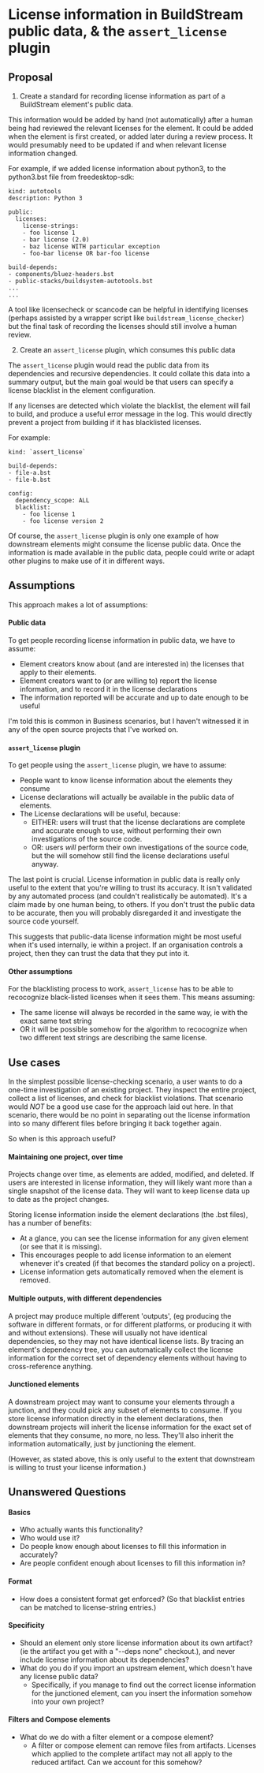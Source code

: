 # License information in BuildStream public data, & the `assert_license` plugin

## Proposal

1) Create a standard for recording license information as part of a BuildStream
element's public data.

This information would be added by hand (not automatically) after a human being
had reviewed the relevant licenses for the element. It could be added when the
element is first created, or added later during a review process. It would
presumably need to be updated if and when relevant license information changed.

For example, if we added license information about python3, to the python3.bst
file from freedesktop-sdk:
```
kind: autotools
description: Python 3

public:
  licenses:
    license-strings:
    - foo license 1
    - bar license (2.0)
    - baz license WITH particular exception
    - foo-bar license OR bar-foo license

build-depends:
- components/bluez-headers.bst
- public-stacks/buildsystem-autotools.bst
...
...
```

A tool like licensecheck or scancode can be helpful in
identifying licenses (perhaps assisted by a wrapper script like
`buildstream_license_checker`) but the final task of recording the licenses 
should still involve a human review.


2) Create an `assert_license` plugin, which consumes this public data

The `assert_license` plugin would read the public data from its dependencies and
recursive dependencies. It could collate this data into a summary output, but
the main goal would be that users can specify a license blacklist in the element
configuration.

If any licenses are detected which violate the blacklist, the element will fail
to build, and produce a useful error message in the log. This would directly
prevent a project from building if it has blacklisted licenses.

For example:

```
kind: `assert_license`

build-depends:
- file-a.bst
- file-b.bst

config:
  dependency_scope: ALL
  blacklist:
    - foo license 1
    - foo license version 2
```

Of course, the `assert_license` plugin is only one example of how downstream
elements might consume the license public data. Once the information is made
available in the public data, people could write or adapt other plugins to make
use of it in different ways.


## Assumptions

This approach makes a lot of assumptions:

#### Public data

To get people recording license information in public data, we have to assume:
* Element creators know about (and are interested in) the licenses that
  apply to their elements.
* Element creators want to (or are willing to) report the license information,
  and to record it in the license declarations
* The information reported will be accurate and up to date enough to be useful

I'm told this is common in Business scenarios, but I haven't witnessed it in any
of the open source projects that I've worked on.

#### `assert_license` plugin

To get people using the `assert_license` plugin, we have to assume:
* People want to know license information about the elements they consume
* License declarations will actually be available in the public data of
  elements.
* The License declarations will be useful, because:
  * EITHER: users will trust that the license declarations are complete and
    accurate enough to use, without performing their own investigations of the
    source code.
  * OR: users *will* perform their own investigations of the source code, but
    the will somehow still find the license declarations useful anyway.

The last point is crucial. License information in public data is really only
useful to the extent that you're willing to trust its accuracy. It isn't
validated by any automated process (and couldn't realistically be automated).
It's a claim made by one human being, to others. If you don't trust the public
data to be accurate, then you will probably disregarded it and investigate the
source code yourself.

This suggests that public-data license information might be most useful when
it's used internally, ie within a project. If an organisation controls a
project, then they can trust the data that they put into it.

#### Other assumptions

For the blacklisting process to work, `assert_license` has to be able to
recocognize black-listed licenses when it sees them. This means assuming:
* The same license will always be recorded in the same way, ie with the exact
  same text string
* OR it will be possible somehow for the algorithm to recocognize when two
  different text strings are describing the same license.


## Use cases

In the simplest possible license-checking scenario, a user wants to do a
one-time investigation of an existing project. They inspect the entire project,
collect a list of licenses, and check for blacklist violations. That scenario
would *NOT* be a good use case for the approach laid out here. In that scenario,
there would be no point in separating out the license information into so many
different files before bringing it back together again.

So when is this approach useful?

#### Maintaining one project, over time

Projects change over time, as elements are added, modified, and deleted. If
users are interested in license information, they will likely want more than a
single snapshot of the license data. They will want to keep license data up to
date as the project changes.

Storing license information inside the element declarations (the .bst files),
has a number of benefits:

* At a glance, you can see the license information for any given element (or see
  that it is missing).
* This encourages people to add license information to an element whenever it's
  created (if that becomes the standard policy on a project).
* License information gets automatically removed when the element is removed.

#### Multiple outputs, with different dependencies

A project may produce multiple different 'outputs', (eg producing the
software in different formats, or for different platforms, or producing it with
and without extensions). These will usually not have identical dependencies, so
they may not have identical license lists. By tracing an element's dependency
tree, you can automatically collect the license information for the correct set
of dependency elements without having to cross-reference anything.

#### Junctioned elements

A downstream project may want to consume your elements through a junction, and
they could pick any subset of elements to consume. If you store license
information directly in the element declarations, then downstream projects will
inherit the license information for the exact set of elements that they consume,
no more, no less. They'll also inherit the information automatically, just by
junctioning the element.

(However, as stated above, this is only useful to the extent that downstream is
willing to trust your license information.)


## Unanswered Questions
#### Basics
* Who actually wants this functionality?
* Who would use it?
* Do people know enough about licenses to fill this information in accurately?
* Are people confident enough about licenses to fill this information in?

#### Format
* How does a consistent format get enforced? (So that blacklist entries can be
  matched to license-string entries.)

#### Specificity
* Should an element only store license information about its own artifact? (ie
  the artifact you get with a "--deps none" checkout.), and never include
  license information about its dependencies?
* What do you do if you import an upstream element, which doesn't have any
  license public data?
  * Specifically, if you manage to find out the correct license information for
    the junctioned element, can you insert the information somehow into your own
    project?

#### Filters and Compose elements
* What do we do with a filter element or a compose element?
  * A filter or compose element can remove files from artifacts. Licenses which
    applied to the complete artifact may not all apply to the reduced artifact.
    Can we account for this somehow?
